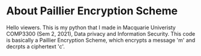 # About Paillier Encryption Scheme
Hello viewers. This is my python that I made in Macquarie Univeristy COMP3300 (Sem 2, 2021), Data privacy and Information Security.
This code is basically a Paillier Encryption Scheme, which encrypts a message 'm' and decrpts a ciphertext 'c'. 
